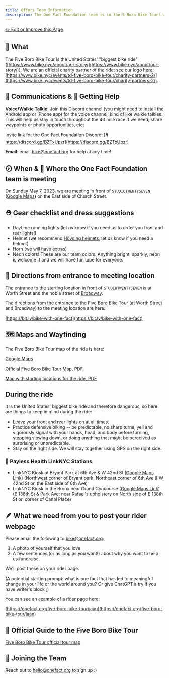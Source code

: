```yaml
---
title: Offers Team Information
description: The One Fact Foundation team is in the 5-Boro Bike Tour! We are the offers :)
---
```


[✏️ Edit or Improve this Page](https://github.com/onefact/help.onefact.org/edit/main/pages/bike.md)

## 🚴 What

The Five Boro Bike Tour is the United States' "biggest bike ride" ([https://www.bike.nyc/about/our-story/](https://www.bike.nyc/about/our-story/)). We are an official charity partner of the ride; see our logo here: [https://www.bike.nyc/events/td-five-boro-bike-tour/charity-partners-2/](https://www.bike.nyc/events/td-five-boro-bike-tour/charity-partners-2/).

## 💬 Communications & 🙋 Getting Help

**Voice/Walkie Talkie**: Join this Discord channel (you might need to install the Android app or iPhone app) for the voice channel, kind of like walkie talkies. This will help us stay in touch throughout the 40 mile race if we need, share waypoints or photo opportunities, etc: 

Invite link for the One Fact Foundation Discord: [🎙️ https://discord.gg/BZTxUpzr](https://discord.gg/BZTxUpzr)

**Email**: email [bike@onefact.org](mailto:bike@onefact.org) for help at any time!

## 🕖 When & 📍 Where the One Fact Foundation team is meeting

On Sunday May 7, 2023, we are meeting in front of `STUDIOTWENTYSEVEN` ([Google Maps](https://goo.gl/maps/aGFNrAr5NphzLU1o8)) on the East side of Church Street. 

## ⛑️ Gear checklist and dress suggestions

* Daytime running lights (let us know if you need us to order you front and rear lights!)
* Helmet (we recommend [Hövding helmets](https://hovding.com/); let us know if you need a helmet)
* Horn (we will have extras)
* Neon colors! These are our team colors. Anything bright, sparkly, neon is welcome :) and we will have fun tape for everyone.

## 🧭 Directions from entrance to meeting location

The entrance to the starting location in front of `STUDIOTWENTYSEVEN` is at Worth Street and the noble street of [Broadway](https://en.wikipedia.org/wiki/Broadway_(Manhattan)).

The directions from the entrance to the Five Boro Bike Tour (at Worth Street and Broadway) to the meeting location are here:

[https://bit.ly/bike-with-one-fact](https://bit.ly/bike-with-one-fact)

## 🗺️ Maps and Wayfinding

The Five Boro Bike Tour map of the ride is here: 

[Google Maps](https://www.google.com/maps/d/u/0/edit?mid=1_Ta1cEslwgwpLIIyskSYSqeuPLqeS_Q&usp=sharing)

[Official Five Boro Bike Tour Map, PDF](https://www.bike.nyc/wp-content/uploads/2023/04/2023.04.13_FBBT-Route-Map.pdf)

[Map with starting locations for the ride, PDF](https://www.bike.nyc/wp-content/uploads/2023/04/2023.04.13_FBBT-Start-Map.pdf)

## During the ride

It is the United States' biggest bike ride and therefore dangerous, so here are things to keep in mind during the ride:

* Leave your front and rear lights on at all times. 
* Practice defensive biking -- be predictable, no sharp turns, yell and vigorously signal with your hands, head, and body before turning, stopping slowing down, or doing anything that might be perceived as surprising or unpredictable. 
* Stay on the right side. We will stay together using GPS on the right side.

### 📸 Payless Health LinkNYC Stations

* LinkNYC Kiosk at Bryant Park at 6th Ave & W 42nd St ([Google Maps Link](https://goo.gl/maps/CzKgLaq9Jo7HpQMUA)) (Northwest corner of Bryant park, Northeast corner of 6th Ave & W 42nd St on the East side of 6th Ave)
* LinkNYC Kiosk in the Bronx near Grand Concourse ([Google Maps Link](https://goo.gl/maps/T7pQ1e3iPBYeo9Ed7))  (E 138th St & Park Ave; near Rafael's upholstery on North side of E 138th St on corner of Canal Place)

## 🪶 What we need from you to post your rider webpage

Please email the following to [bike@onefact.org](bike@onefact.org):

1. A photo of yourself that you love
2. A few sentences (or as long as you want!) about why you want to help us fundraise. 

We'll post these on your rider page.

(A potential starting prompt: what is one fact that has led to meaningful change in your life or the world around you? Or give ChatGPT a try if you have writer's block ;)

You can see an example of a rider page here: 

[https://onefact.org/five-boro-bike-tour/jaan](https://onefact.org/five-boro-bike-tour/jaan)

## 📄 Official Guide to the Five Boro Bike Tour

[Five Boro Bike Tour official tour map](https://issuu.com/bike8/docs/bny_5bbt_2023_final_program_spreads_042823?fr=sOTIwNTQxNjQ0NzA)

## 🤗 Joining the Team

Reach out to hello@onefact.org to sign up :)
